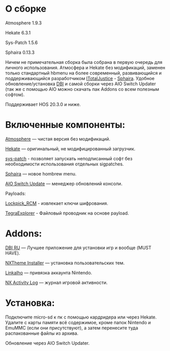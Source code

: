 
# О сборке

Atmosphere 1.9.3

Hekate 6.3.1

Sys-Patch 1.5.6

Sphaira 0.13.3

Ничем не примечательная сборка была собрана в первую очередь для личного использования. Атмосфера и Hekate без модификаций, заменен только стандартный hbmenu на более современный, развивающийся и поддерживающийся разработчиком [ITotalJustice](https://github.com/ITotalJustice) - [Sphaira](https://github.com/ITotalJustice/sphaira). Удобное обновление/установка [DBI](https://4pda.to/forum/index.php?showtopic=939714&st=1100#entry86288632) и самой сборки через AIO Switch Updater (так же с помощью AIO можно скачать пак Addons со всем полезным софтом).

Поддерживает HOS 20.3.0 и ниже.

#  Включенные компоненты:
[Atmosphere](https://github.com/Atmosphere-NX/Atmosphere) — чистая версия без модификаций.

[Hekate](https://github.com/ctcaer/hekate/releases) — оригинальный, не модифицированный загрузчик.

[sys-patch](https://github.com/impeeza/sys-patch) - позволяет запускать неподписанный софт без необходимости использования отдельных sigpatches.

[Sphaira](https://github.com/ITotalJustice/sphaira) — новое hombrew menu.

[AIO Switch Update](https://github.com/HamletDuFromage/aio-switch-updater) — менеджер обновлений консоли.

Payloads:

[Lockpick_RCM](https://github.com/saneki/Lockpick_RCM) - извлекает ключи шифрования.

[TegraExplorer](https://github.com/suchmememanyskill/TegraExplorer) - Файловый проводник на основе payload.

# Addons:

[DBI RU](https://4pda.to/forum/index.php?showtopic=939714&st=1100#entry86288632) — Лучшее приложение для установки игр и вообще (MUST HAVE).

[NXTheme Installer](https://github.com/exelix11/SwitchThemeInjector) — установка пользовательских тем.

[Linkalho](https://gbatemp.net/download/linkalho.38822/) — привязка аккаунта Nintendo.

[NX Activity Log](https://github.com/zdm65477730/NX-Activity-Log) — журнал игровой активности.

# Установка: 
Подключите micro-sd к пк с помощью кардридера или через Hekate. Удалите с карты памяти всё содержимое, кроме папок Nintendo и EmuMMC (если они присутствуют), а затем перенесите туда распакованные файлы из архива.

Обновление через AIO Switch Updater.
